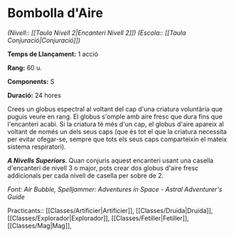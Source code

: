 # Bombolla d'Aire

*(Nivell:: [[Taula Nivell 2|Encanteri Nivell 2]]) (Escola:: [[Taula Conjuració|Conjuració]])*

**Temps de Llançament:** 1 acció

**Rang:** 60 u.

**Components:** S

**Duració:** 24 hores

Crees un globus espectral al voltant del cap d'una criatura voluntària que puguis veure en rang. El globus s'omple amb aire fresc que dura fins que l'encanteri acabi. Si la criatura té més d'un cap, el globus d'aire apareix al voltant de només un dels seus caps (que és tot el que la criatura necessita per evitar ofegar-se, sempre que tots els seus caps comparteixin el mateix sistema respiratori).

***A Nivells Superiors***. Quan conjuris aquest encanteri usant una casella d'encanteri de nivell 3 o major, pots crear dos globus d'aire fresc addicionals per cada nivell de casella per sobre de 2.


*Font: Air Bubble, Spelljammer: Adventures in Space - Astral Adventurer's Guide*



Practicants:: [[Classes/Artificier|Artificier]], [[Classes/Druida|Druida]], [[Classes/Explorador|Explorador]], [[Classes/Fetiller|Fetiller]], [[Classes/Mag|Mag]],
